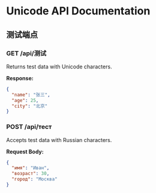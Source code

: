 # Unicode API Documentation

## 测试端点

### GET /api/测试
Returns test data with Unicode characters.

**Response:**
```json
{
  "name": "张三",
  "age": 25,
  "city": "北京"
}
```

### POST /api/тест
Accepts test data with Russian characters.

**Request Body:**
```json
{
  "имя": "Иван",
  "возраст": 30,
  "город": "Москва"
}
```
